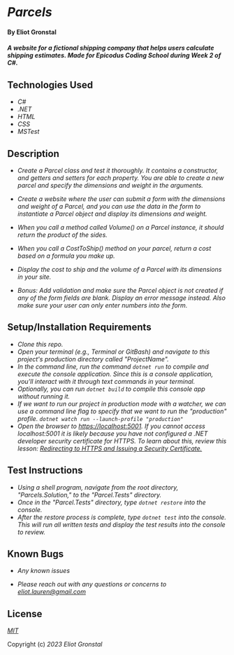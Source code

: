 # _Parcels_

#### By Eliot Gronstal

#### _A website for a fictional shipping company that helps users calculate shipping estimates. Made for Epicodus Coding School during Week 2 of C#._

## Technologies Used

* _C#_
* _.NET_
* _HTML_
* _CSS_
* _MSTest_

## Description

* _Create a Parcel class and test it thoroughly. It contains a constructor, and getters and setters for each property. You are able to create a new parcel and specify the dimensions and weight in the arguments._

* _Create a website where the user can submit a form with the dimensions and weight of a Parcel, and you can use the data in the form to instantiate a Parcel object and display its dimensions and weight._

* _When you call a method called Volume() on a Parcel instance, it should return the product of the sides._

* _When you call a CostToShip() method on your parcel, return a cost based on a formula you make up._

* _Display the cost to ship and the volume of a Parcel with its dimensions in your site._

* _Bonus: Add validation and make sure the Parcel object is not created if any of the form fields are blank. Display an error message instead. Also make sure your user can only enter numbers into the form._

## Setup/Installation Requirements

* _Clone this repo._
* _Open your terminal (e.g., Terminal or GitBash) and navigate to this project's production directory called "ProjectName"._
* _In the command line, run the command ``dotnet run`` to compile and execute the console application. Since this is a console application, you'll interact with it through text commands in your terminal._
* _Optionally, you can run ``dotnet build`` to compile this console app without running it._
* _If we want to run our project in production mode with a watcher, we can use a command line flag to specify that we want to run the "production" profile. ``dotnet watch run --launch-profile "production"``_
*  _Open the browser to [https://localhost:5001](https://localhost:5001]). If you cannot access localhost:5001 it is likely because you have not configured a .NET developer security certificate for HTTPS. To learn about this, review this lesson: [Redirecting to HTTPS and Issuing a Security Certificate.](https://www.learnhowtoprogram.com/c-and-net/basic-web-applications/redirecting-to-https-and-issuing-a-security-certificate)_

## Test Instructions

* _Using a shell program, navigate from the root directory, "Parcels.Solution," to the "Parcel.Tests" directory._
* _Once in the "Parcel.Tests" directory, type ``dotnet restore`` into the console._
* _After the restore process is complete, type ``dotnet test`` into the console. This will run all written tests and display the test results into the console to review._

## Known Bugs

* _Any known issues_

* _Please reach out with any questions or concerns to [eliot.lauren@gmail.com](eliot.lauren@gmail.com)_

## License

_[MIT](https://opensource.org/license/mit/)_

Copyright (c) _2023_ _Eliot Gronstal_